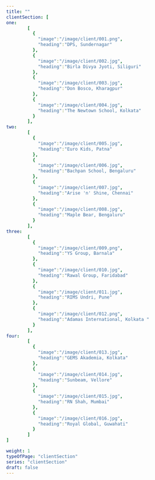 ```yaml
---
title: ""
clientSection: [
one:
        [
          {
            "image":"/image/client/001.png",
            "heading":"DPS, Sundernagar"      
          },
          {
            "image":"/image/client/002.jpg",
            "heading":"Birla Divya Jyoti, Siliguri"
          },
          {
            "image":"/image/client/003.jpg",
            "heading":"Don Bosco, Kharagpur"
          },
          {
            "image":"/image/client/004.jpg",
            "heading":"The Newtown School, Kolkata"
          }
        ],
two:
        [
          {
            "image":"/image/client/005.jpg",
            "heading":"Euro Kids, Patna"      
          },
          {
            "image":"/image/client/006.jpg",
            "heading":"Bachpan School, Bengaluru"
          },
          {
            "image":"/image/client/007.jpg",
            "heading":"Arise 'n' Shine, Chennai"
          },
          {
            "image":"/image/client/008.jpg",
            "heading":"Maple Bear, Bengaluru"
          }
        ],
three:
        [
          {
            "image":"/image/client/009.png",
            "heading":"YS Group, Barnala"      
          },
          {
            "image":"/image/client/010.jpg",
            "heading":"Rawal Group, Faridabad"
          },
          {
            "image":"/image/client/011.jpg",
            "heading":"RIMS Undri, Pune"
          },
          {
            "image":"/image/client/012.png",
            "heading":"Adamas International, Kolkata "
          }
        ],
four:
        [
          {
            "image":"/image/client/013.jpg",
            "heading":"GEMS Akademia, Kolkata"      
          },
          {
            "image":"/image/client/014.jpg",
            "heading":"Sunbeam, Vellore"
          },
          {
            "image":"/image/client/015.jpg",
            "heading":"RN Shah, Mumbai"
          },
          {
            "image":"/image/client/016.jpg",
            "heading":"Royal Global, Guwahati"
          }
        ]
]

weight: 1
typeOfPage: "clientSection"
series: "clientSection"
draft: false
---
```








